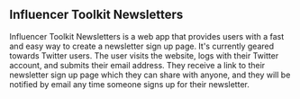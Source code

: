 ## Influencer Toolkit Newsletters

Influencer Toolkit Newsletters is a web app that provides users with a fast and easy way to create a newsletter sign up page. It's currently geared towards Twitter users. The user visits the website, logs with their Twitter account, and submits their email address. They receive a link to their newsletter sign up page which they can share with anyone, and they will be notified by email any time someone signs up for their newsletter.
